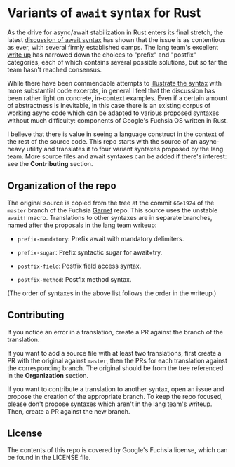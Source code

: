 # Variants of `await` syntax for Rust

As the drive for async/await stabilization in Rust enters its final stretch,
the latest [discussion of await syntax](https://internals.rust-lang.org/t/await-syntax-discussion-summary/9914)
has shown that the issue is as contentious as ever, with several firmly
established camps. The lang team's excellent [write up](https://paper.dropbox.com/doc/Await-Syntax-Write-Up-t9NlOSeI4RQ8AINsaSSyJ)
has narrowed down the choices to "prefix" and "postfix" categories, each of
which contains several possible solutions, but so far the team hasn't reached
consensus.

While there have been commendable attempts to [illustrate the syntax](https://github.com/rust-lang/rust/issues/57640#issuecomment-455846086)
with more substantial code excerpts, in general I feel that the discussion
has been rather light on concrete, in-context examples. Even if a certain
amount of abstractness is inevitable, in this case there is an existing
corpus of working async code which can be adapted to various proposed
syntaxes without much difficulty: components of Google's Fuchsia OS written
in Rust.

I believe that there is value in seeing a language construct in the context
of the rest of the source code. This repo starts with the source of an
async-heavy utility and translates it to four variant syntaxes proposed by
the lang team. More source files and await syntaxes can be added if there's
interest: see the __Contributing__ section.

## Organization of the repo

The original source is copied from the tree at the commit `66e1924` of the
`master` branch of the Fuchsia [Garnet](https://fuchsia.googlesource.com/garnet/)
repo. This source uses the unstable `await!` macro. Translations to other
syntaxes are in separate branches, named after the proposals in the lang team
writeup:

* `prefix-mandatory`: Prefix await with mandatory delimiters.

* `prefix-sugar`: Prefix syntactic sugar for await+try.

* `postfix-field`: Postfix field access syntax.

* `postfix-method`: Postfix method syntax.

(The order of syntaxes in the above list follows the order in the writeup.)

## Contributing

If you notice an error in a translation, create a PR against the branch of the
translation.

If you want to add a source file with at least two translations, first create
a PR with the original against `master`, then the PRs for each translation
against the corresponding branch. The original should be from the tree
referenced in the __Organization__ section.

If you want to contribute a translation to another syntax, open an issue and
propose the creation of the appropriate branch. To keep the repo focused,
please don't propose syntaxes which aren't in the lang team's writeup. Then,
create a PR against the new branch.

## License

The contents of this repo is covered by Google's Fuchsia license, which can
be found in the LICENSE file.
